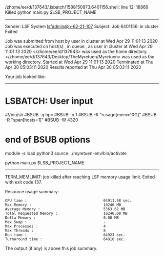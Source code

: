/zhome/ee/d/137643/.lsbatch/1588150873.6401156.shell: line 12: 18866 Killed                  python main.py $LSB_PROJECT_NAME

------------------------------------------------------------
Sender: LSF System <lsfadmin@n-62-21-107>
Subject: Job 6401156: <NNAgent9NN-Selfplay-100-random> in cluster <dcc> Exited

Job <NNAgent9NN-Selfplay-100-random> was submitted from host <n-62-27-20> by user <s183905> in cluster <dcc> at Wed Apr 29 11:01:13 2020
Job was executed on host(s) <n-62-21-107>, in queue <hpc>, as user <s183905> in cluster <dcc> at Wed Apr 29 11:01:13 2020
</zhome/ee/d/137643> was used as the home directory.
</zhome/ee/d/137643/Desktop/TheMyretuen/Myretuen> was used as the working directory.
Started at Wed Apr 29 11:01:13 2020
Terminated at Thu Apr 30 05:03:11 2020
Results reported at Thu Apr 30 05:03:11 2020

Your job looked like:

------------------------------------------------------------
# LSBATCH: User input
#!/bin/sh
#BSUB -q hpc
#BSUB -n 1
#BSUB -R "rusage[mem=10G]"
#BSUB -R "span[hosts=1]"
#BSUB -W 4320
# end of BSUB options

module -s load python3
source ../myretuen-env/bin/activate

python main.py $LSB_PROJECT_NAME


------------------------------------------------------------

TERM_MEMLIMIT: job killed after reaching LSF memory usage limit.
Exited with exit code 137.

Resource usage summary:

    CPU time :                                   64911.58 sec.
    Max Memory :                                 10240 MB
    Average Memory :                             5363.62 MB
    Total Requested Memory :                     10240.00 MB
    Delta Memory :                               0.00 MB
    Max Swap :                                   -
    Max Processes :                              4
    Max Threads :                                8
    Run time :                                   64923 sec.
    Turnaround time :                            64918 sec.

The output (if any) is above this job summary.

